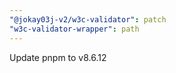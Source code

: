 ```yaml
---
"@jokay03j-v2/w3c-validator": patch  
"w3c-validator-wrapper": path  
---
```


Update pnpm to v8.6.12

